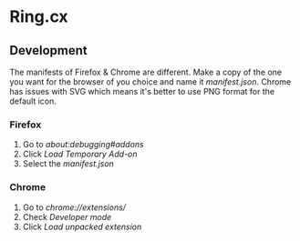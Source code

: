 # Ring.cx

## Development

The manifests of Firefox & Chrome are different. Make a copy of the one you want for the browser of you choice and name it *manifest.json*. Chrome has issues with SVG which means it's better to use PNG format for the default icon.

### Firefox

1. Go to *about:debugging#addons*
2. Click *Load Temporary Add-on*
3. Select the *manifest.json*

### Chrome

1. Go to *chrome://extensions/*
2. Check *Developer mode*
3. Click *Load unpacked extension*


